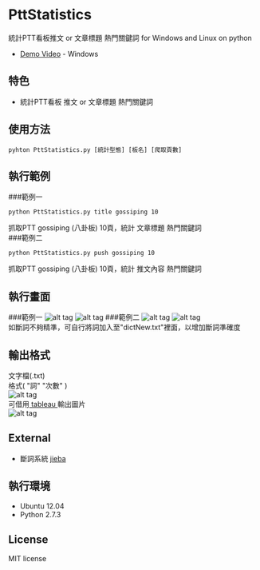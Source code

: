 # PttStatistics 
統計PTT看板推文 or 文章標題 熱門關鍵詞 for Windows and Linux  on python
* [Demo Video](https://youtu.be/kuLBL9ggBSg) - Windows 

## 特色
* 統計PTT看板 推文 or 文章標題 熱門關鍵詞

## 使用方法
```
pyhton PttStatistics.py [統計型態] [板名] [爬取頁數]
```

## 執行範例 
###範例一
``` 
python PttStatistics.py title gossiping 10
```
抓取PTT gossiping (八卦板) 10頁，統計 文章標題 熱門關鍵詞 <br>
###範例二
``` 
python PttStatistics.py push gossiping 10
```
抓取PTT gossiping (八卦板) 10頁，統計 推文內容 熱門關鍵詞 <br>

## 執行畫面
###範例一
![alt tag](http://i.imgur.com/ie24jt1.jpg)
![alt tag](http://i.imgur.com/5M7ZKE3.jpg)
###範例二
![alt tag](http://i.imgur.com/CbCz1qo.jpg)
![alt tag](http://i.imgur.com/fZXzb4e.jpg)
<br>
如斷詞不夠精準，可自行將詞加入至"dictNew.txt"裡面，以增加斷詞準確度<br>

## 輸出格式
文字檔(.txt)<br>
格式( "詞"    "次數" )<br>
![alt tag](http://i.imgur.com/n8WeUk2.jpg)
<br>
可借用[ tableau ](http://www.tableau.com/products)輸出圖片<br>
![alt tag](http://i.imgur.com/lle1oWq.jpg)

## External 
* 斷詞系統 [ jieba ](https://github.com/fxsjy/jieba)

## 執行環境
* Ubuntu 12.04
* Python 2.7.3

## License
MIT license

